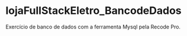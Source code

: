 # lojaFullStackEletro_BancodeDados
 Exercício de banco de dados com a ferramenta Mysql pela Recode Pro.
